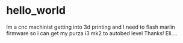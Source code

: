 # hello_world
Im a cnc machinist getting into 3d printing and I need to flash marlin firmware so i can get my purza i3 mk2 to autobed level
Thanks!
Eli....
